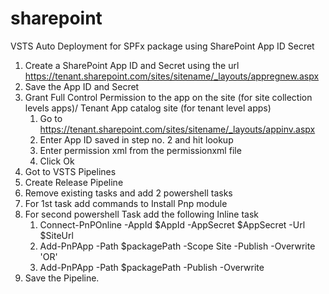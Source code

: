 # sharepoint

VSTS Auto Deployment for SPFx package using SharePoint App ID Secret
1. Create a SharePoint App ID and Secret using the url https://tenant.sharepoint.com/sites/sitename/_layouts/appregnew.aspx
2. Save the App ID and Secret 
3. Grant Full Control Permission to the app on the site (for site collection levels apps)/ Tenant App catalog site (for tenant level apps)		
	1. Go to https://tenant.sharepoint.com/sites/sitename/_layouts/appinv.aspx
	2. Enter App ID saved in step no. 2 and hit lookup
	3. Enter permission xml from the permissionxml file          
  	4. Click Ok	
4. Got to VSTS Pipelines
5. Create Release Pipeline
6. Remove existing tasks and add 2 powershell tasks
7. For 1st task add commands to Install Pnp module
8. For second powershell Task add the following Inline task
	1. Connect-PnPOnline  -AppId $AppId -AppSecret $AppSecret -Url $SiteUrl
	2. Add-PnPApp -Path $packagePath -Scope Site -Publish -Overwrite 'OR'
	3. Add-PnPApp -Path $packagePath -Publish -Overwrite
9. Save the Pipeline.
